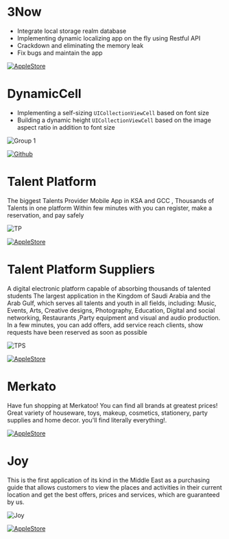 # 3Now 
* Integrate local storage realm database 
* Implementing dynamic  localizing app on the fly using  Restful API
* Crackdown and eliminating the memory leak
* Fix bugs and maintain the app


[![AppleStore
](https://user-images.githubusercontent.com/71793823/113491886-ae204b00-94dc-11eb-834e-ec4390a22555.png)
](https://apps.apple.com/gb/app/3now/id1524167394#?platform=iphone)


# DynamicCell

* Implementing a self-sizing `UICollectionViewCell` based on font size 
* Building a dynamic height `UICollectionViewCell` based on the image aspect ratio in addition to font size

![Group 1](https://user-images.githubusercontent.com/71793823/113487842-119d7f00-94c3-11eb-91a9-331cce94f59e.png)

[![Github
](https://user-images.githubusercontent.com/71793823/113492325-45869d80-94df-11eb-908f-74aea89cfc94.png)
](https://github.com/MohannadBakbouk/DynamicCell)


# Talent Platform
The biggest Talents Provider Mobile App in KSA and GCC , Thousands of Talents in one platform
Within few minutes with you can register, make a reservation, and pay safely

![TP](https://user-images.githubusercontent.com/71793823/113488307-eb2d1300-94c5-11eb-84bd-3efdaf332e70.png)


[![AppleStore
](https://user-images.githubusercontent.com/71793823/113491886-ae204b00-94dc-11eb-834e-ec4390a22555.png)
](https://apps.apple.com/us/app/tpsp/id1554375999)


# Talent Platform Suppliers
A digital electronic platform capable of absorbing thousands of talented students
The largest application in the Kingdom of Saudi Arabia and the Arab Gulf, which serves all talents and youth in all fields, including:
Music, Events, Arts, Creative designs, Photography, Education, Digital and social networking, Restaurants ,Party equipment and visual and audio production.
In a few minutes, you can add offers, add service reach clients, show requests have been reserved as soon as possible

![TPS](https://user-images.githubusercontent.com/71793823/113488789-d56d1d00-94c8-11eb-954c-a8ceb9f8f614.png)


[![AppleStore
](https://user-images.githubusercontent.com/71793823/113491886-ae204b00-94dc-11eb-834e-ec4390a22555.png)
](https://apps.apple.com/us/app/t-platform/id1556315686)

# Merkato
Have fun shopping at Merkatoo! You can find all brands at greatest prices! Great variety of houseware, toys, makeup, cosmetics, stationery, party supplies and home decor. you'll find literally everything!.


[![AppleStore
](https://user-images.githubusercontent.com/71793823/113491886-ae204b00-94dc-11eb-834e-ec4390a22555.png)
](https://apps.apple.com/us/app/id1525123131)



# Joy
This is the first application of its kind in the Middle East as a purchasing guide that allows customers to view the places and activities in their current location and get the best offers, prices and services, which are guaranteed by us.

![Joy](https://user-images.githubusercontent.com/71793823/113522214-6f0afc00-95a7-11eb-88d6-a4d83eb46363.png)

[![AppleStore
](https://user-images.githubusercontent.com/71793823/113491886-ae204b00-94dc-11eb-834e-ec4390a22555.png)
](https://apps.apple.com/us/app/joy/id1497039340)





